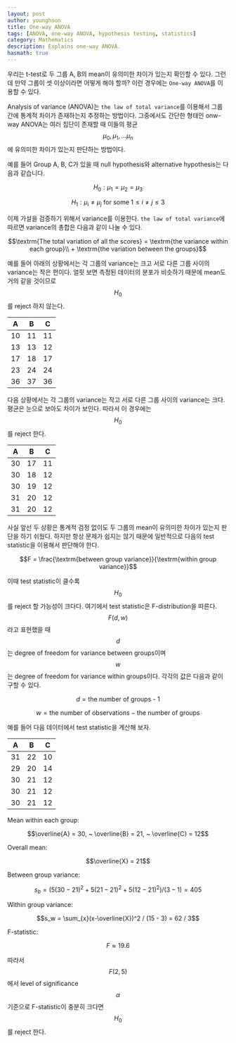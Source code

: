 ```yaml
---
layout: post
author: younghoon
title: One-way ANOVA
tags: [ANOVA, one-way ANOVA, hypothesis testing, statistics]
category: Mathematics
description: Explains one-way ANOVA.
hasmath: true
---
```



우리는 t-test로 두 그룹 A, B의 mean이 유의미한 차이가 있는지 확인할 수 있다. 그런데 만약 그룹이 셋 이상이라면 어떻게 해야 할까? 이런 경우에는 `One-way ANOVA`를 이용할 수 있다.

<!--more-->

Analysis of variance (ANOVA)는 `the law of total variance`를 이용해서 그룹 간에 통계적 차이가 존재하는지 추정하는 방법이다. 그중에서도 간단한 형태인 onw-way ANOVA는 여러 집단이 존재할 때 이들의 평균 $$\mu_0, \mu_1,...\mu_n$$에 유의미한 차이가 있는지 판단하는 방법이다.

예를 들어 Group A, B, C가 있을 때 null hypothesis와 alternative hypothesis는 다음과 같습니다.

$$H_0: \mu_1 =  \mu_2 = \mu_3$$

$$H_1: \mu_i \neq \mu_j \textrm{ for some } 1 \leq i \neq j \leq 3$$

이제 가설을 검증하기 위해서 variance를 이용한다. `the law of total variance`에 따르면 variance의 총합은 다음과 같이 나눌 수 있다.

$$\textrm{The total variation of all the scores} = \textrm{the variance within each group}\\ + \textrm{the variation between the groups}$$

예를 들어 아래의 상황에서는 각 그룹의 variance는 크고 서로 다른 그룹 사이의 variance는 작은 편이다. 얼핏 보면 측정된 데이터의 분포가 비슷하기 때문에 mean도 거의 같을 것이므로 $$H_0$$를 reject 하지 않는다.

| A  | B  | C  |
|:--:|:--:|:--:|
| 10 | 11 | 11 |
| 13 | 13 | 12 |
| 17 | 18 | 17 |
| 23 | 24 | 24 |
| 36 | 37 | 36 |


다음 상황에서는 각 그룹의 variance는 작고 서로 다른 그룹 사이의 variance는 크다. 평균은 눈으로 보아도 차이가 보인다. 따라서 이 경우에는 $$H_0$$를 reject 한다.

| A  | B  | C  |
|:--:|:--:|:--:|
| 30 | 17 | 11 |
| 30 | 18 | 12 |
| 30 | 19 | 12 |
| 31 | 20 | 12 |
| 31 | 20 | 12 |

사실 앞선 두 상황은 통계적 검정 없이도 두 그룹의 mean이 유의미한 차이가 있는지 판단을 하기 쉬웠다. 하지만 항상 문제가 쉽지는 않기 때문에 일반적으로 다음의 test statistic을 이용해서 판단해야 한다.

$$F = \frac{\textrm{between group variance}}{\textrm{within group variance}}$$

이때 test statistic이 클수록 $$H_0$$를 reject 할 가능성이 크다다. 여기에서 test statistic은 F-distribution을 따른다. $$F(d, w)$$라고 표현했을 때 $$d$$는 degree of freedom for variance between groups이며 $$w$$는 degree of freedom for variance within groups이다. 각각의 값은 다음과 같이 구할 수 있다.

$$d = \textrm{the number of groups - 1}$$

$$w = \textrm{the number of observations} - \textrm{the number of groups}$$


예를 들어 다음 데이터에서 test statistic을 계산해 보자.

| A  | B  | C  |
|:--:|:--:|:--:|
| 31 | 22 | 10 |
| 29 | 20 | 14 |
| 30 | 21 | 12 |
| 30 | 21 | 12 |
| 30 | 21 | 12 |

Mean within each group:

$$\overline{A} = 30, ~ \overline{B} = 21, ~ \overline{C} = 12$$

Overall mean:

$$\overline{X} = 21$$

Between group variance:

$$s_b = (5(30 - 21)^2 + 5(21 - 21)^2 + 5(12-21)^2) / (3-1) = 405$$

Within group variance:

$$s_w = \sum_{x}(x-\overline{X})^2 / (15 - 3) = 62 / 3$$

F-statistic:

$$F \approx 19.6$$

따라서 $$F(2,5)$$에서 level of significance $$\alpha$$ 기준으로 F-statistic이 충분히 크다면 $$H_0$$를 reject 한다.






